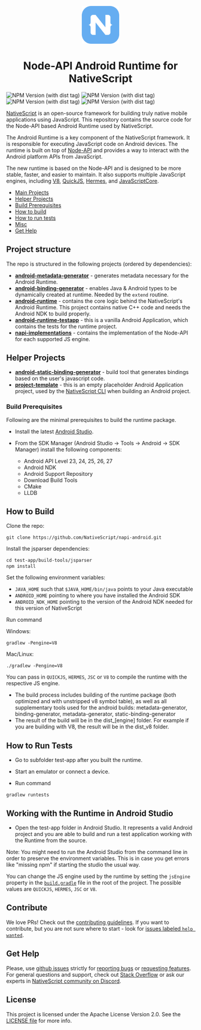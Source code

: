 <p align="center" >
  <img src="https://raw.githubusercontent.com/NativeScript/artwork/refs/heads/main/logo/export/NativeScript_Logo_White_Blue_Rounded.png" alt="NativeScript Logo" width="20%" height="20%">
</p>

<h1 align="center">Node-API Android Runtime for NativeScript</h1>

![NPM Version (with dist tag)](https://img.shields.io/npm/v/%40nativescript%2Fandroid/napi-v8?style=for-the-badge&logo=nativescript)
![NPM Version (with dist tag)](https://img.shields.io/npm/v/%40nativescript%2Fandroid/napi-quickjs?style=for-the-badge&logo=nativescript)
![NPM Version (with dist tag)](https://img.shields.io/npm/v/%40nativescript%2Fandroid/napi-hermes?style=for-the-badge&logo=nativescript)
![NPM Version (with dist tag)](https://img.shields.io/npm/v/%40nativescript%2Fandroid/napi-jsc?style=for-the-badge&logo=nativescript)


[NativeScript](https://www.nativescript.org/) is an open-source framework for building truly native mobile applications using JavaScript. This repository contains the source code for the Node-API based Android Runtime used by NativeScript.

The Android Runtime is a key component of the NativeScript framework. It is responsible for executing JavaScript code on Android devices. The runtime is built on top of [Node-API](https://nodejs.org/api/n-api.html) and provides a way to interact with the Android platform APIs from JavaScript.

The new runtime is based on the Node-API and is designed to be more stable, faster, and easier to maintain. It also supports multiple JavaScript engines, including [V8](https://v8.dev/), [QuickJS](https://github.com/quickjs-ng/quickjs/), [Hermes](https://github.com/facebook/hermes), and [JavaScriptCore](https://docs.webkit.org/Deep%20Dive/JSC/JavaScriptCore.html).

<!-- TOC depthFrom:2 -->

- [Main Projects](#main-projects)
- [Helper Projects](#helper-projects)
- [Build Prerequisites](#build-prerequisites)
- [How to build](#how-to-build)
- [How to run tests](#how-to-run-tests)
- [Misc](#misc)
- [Get Help](#get-help)

<!-- /TOC -->

## Project structure

The repo is structured in the following projects (ordered by dependencies):

- [**android-metadata-generator**](android-metadata-generator) - generates metadata necessary for the Android Runtime.
- [**android-binding-generator**](test-app/runtime-binding-generator) - enables Java & Android types to be dynamically created at runtime. Needed by the `extend` routine.
- [**android-runtime**](test-app/runtime) - contains the core logic behind the NativeScript's Android Runtime. This project contains native C++ code and needs the Android NDK to build properly.
- [**android-runtime-testapp**](test-app/app) - this is a vanilla Android Application, which contains the tests for the runtime project.
- [**napi-implementations**](test-app/runtime/src/main//cpp/napi/) - contains the implementation of the Node-API for each supported JS engine.

## Helper Projects

- [**android-static-binding-generator**](android-static-binding-generator) - build tool that generates bindings based on the user's javascript code.
- [**project-template**](build-artifacts/project-template-gradle) - this is an empty placeholder Android Application project, used by the [NativeScript CLI](https://github.com/NativeScript/nativescript-cli) when building an Android project.

### Build Prerequisites

Following are the minimal prerequisites to build the runtime package.

- Install the latest [Android Studio](https://developer.android.com/studio/index.html).
- From the SDK Manager (Android Studio -> Tools -> Android -> SDK Manager) install the following components:

  - Android API Level 23, 24, 25, 26, 27
  - Android NDK
  - Android Support Repository
  - Download Build Tools
  - CMake
  - LLDB

## How to Build

Clone the repo:

```Shell
git clone https://github.com/NativeScript/napi-android.git
```

Install the jsparser dependencies:

```Shell
cd test-app/build-tools/jsparser
npm install
```

Set the following environment variables:

- `JAVA_HOME` such that `$JAVA_HOME/bin/java` points to your Java executable
- `ANDROID_HOME` pointing to where you have installed the Android SDK
- `ANDROID_NDK_HOME` pointing to the version of the Android NDK needed for this version of NativeScript

Run command

Windows:

```Shell
gradlew -Pengine=V8
```

Mac/Linux:

```Shell
./gradlew -Pengine=V8
```

You can pass in `QUICKJS`, `HERMES`, `JSC` or `V8` to compile the runtime with the respective JS engine.

- The build process includes building of the runtime package (both optimized and with unstripped v8 symbol table), as well as all supplementary tools used for the android builds: metadata-generator, binding-generator, metadata-generator, static-binding-generator
- The result of the build will be in the dist\_[engine] folder. For example if you are building with V8, the result will be in the dist_v8 folder.

## How to Run Tests

- Go to subfolder test-app after you built the runtime.
- Start an emulator or connect a device.

- Run command

```Shell
gradlew runtests
```

## Working with the Runtime in Android Studio

- Open the test-app folder in Android Studio. It represents a valid Android project and you are able to build and run a test application working with the Runtime from the source.

Note: You might need to run the Android Studio from the command line in order to preserve the environment variables. This is in case you get errors like "missing npm" if starting the studio the usual way.

You can change the JS engine used by the runtime by setting the `jsEngine` property in the [`build.gradle`](test-app/runtime/build.gradle) file in the root of the project. The possible values are `QUICKJS`, `HERMES`, `JSC` or `V8`.

## Contribute

We love PRs! Check out the [contributing guidelines](CONTRIBUTING.md). If you want to contribute, but you are not sure where to start - look for [issues labeled `help wanted`](https://github.com/NativeScript/napi-android/issues?q=is%3Aopen+is%3Aissue+label%3A%22help+wanted%22).

## Get Help

Please, use [github issues](https://github.com/NativeScript/napi-android/issues) strictly for [reporting bugs](CONTRIBUTING.md#reporting-bugs) or [requesting features](CONTRIBUTING.md#requesting-new-features). For general questions and support, check out [Stack Overflow](https://stackoverflow.com/questions/tagged/nativescript) or ask our experts in [NativeScript community on Discord](https://nativescript.org/discord).

## License

This project is licensed under the Apache License Version 2.0. See the [LICENSE file](LICENSE) for more info.
